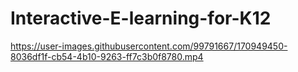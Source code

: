 # Interactive-E-learning-for-K12


https://user-images.githubusercontent.com/99791667/170949450-8036df1f-cb54-4b10-9263-ff7c3b0f8780.mp4

